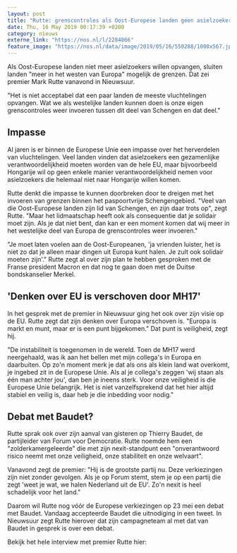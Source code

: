 ```yaml
---
layout: post
title: "Rutte: grenscontroles als Oost-Europese landen geen asielzoekers opnemen"
date: Thu, 16 May 2019 00:17:39 +0200
category: nieuws
externe_link: "https://nos.nl/l/2284866"
feature_image: "https://nos.nl/data/image/2019/05/16/550288/1008x567.jpg"
---
```


<p>Als Oost-Europese landen niet meer asielzoekers willen opvangen, sluiten landen "meer in het westen van Europa" mogelijk de grenzen. Dat zei premier Mark Rutte vanavond in Nieuwsuur.</p>
<p>"Het is niet acceptabel dat een paar landen de meeste vluchtelingen opvangen. Wat we als westelijke landen kunnen doen is onze eigen grenscontroles weer invoeren tussen dit deel van Schengen en dat deel."</p>
<h2>Impasse</h2>
<p>Al jaren is er binnen de Europese Unie een impasse over het herverdelen van vluchtelingen. Veel landen vinden dat asielzoekers een gezamenlijke verantwoordelijkheid moeten worden van de hele EU, maar bijvoorbeeld Hongarije wil op geen enkele manier verantwoordelijkheid nemen voor asielzoekers die helemaal niet naar Hongarije willen komen.</p>
<p>Rutte denkt die impasse te kunnen doorbreken door te dreigen met het invoeren van grenzen binnen het paspoortvrije Schengengebied. "Veel van die Oost-Europese landen zijn lid van Schengen, en zijn daar trots op", zegt Rutte. "Maar het lidmaatschap heeft ook als consequentie dat je solidair moet zijn. Als je dat niet bent, dan kan er een moment komen dat wij meer in het westelijke deel van Europa de grenscontroles weer invoeren."</p>
<p>"Je moet laten voelen aan de Oost-Europeanen, 'ja vrienden luister, het is niet zo dat je alleen maar dingen uit Europa kunt halen. Je zult ook solidair moeten zijn'." Rutte zegt al over zijn plan te hebben gesproken met de Franse president Macron en dat nog te gaan doen met de Duitse bondskanselier Merkel.</p>
<h2>'Denken over EU is verschoven door MH17'</h2>
<p>In het gesprek met de premier in Nieuwsuur ging het ook over zijn visie op de EU. Rutte zegt dat zijn denken over Europa verschoven is. "Europa is markt en munt, maar er is een punt bijgekomen." Dat punt is veiligheid, zegt hij.</p>
<p>"De instabiliteit is toegenomen in de wereld. Toen de MH17 werd neergehaald, was ik aan het bellen met mijn collega's in Europa en daarbuiten. Op zo'n moment merk je dat als ons als klein land wat overkomt, je ingebed zit in de Europese Unie. Als al je collega's zeggen 'wij staan als één man achter jou', dan ben je ineens sterk. Voor onze veiligheid is die Europese Unie belangrijk. Het is niet vanzelfsprekend dat het hier altijd stabiel en veilig is, daar heb je die inbedding voor nodig."</p>
<h2>Debat met Baudet?</h2>
<p>Rutte sprak ook over zijn aanval van gisteren op Thierry Baudet, de partijleider van Forum voor Democratie. Rutte noemde hem een "zolderkamergeleerde" die met zijn nexit-standpunt een "onverantwoord risico neemt met onze veiligheid, onze stabiliteit en onze welvaart".</p>
<p>Vanavond zegt de premier: "Hij is de grootste partij nu. Deze verkiezingen zijn niet zonder gevolgen. Als je op Forum stemt, stem je op een partij die zegt 'weet je wat, we halen Nederland uit de EU'. Zo'n nexit is heel schadelijk voor het land."</p>
<p>Daarom wil Rutte nog vóór de Europese verkiezingen op 23 mei een debat met Baudet. Vandaag accepteerde Baudet die uitnodiging in een tweet. In Nieuwsuur zegt Rutte hierover dat zijn campagneteam al met dat van Baudet in gesprek is over een debat.</p>
<p>Bekijk het hele interview met premier Rutte hier:</p>
